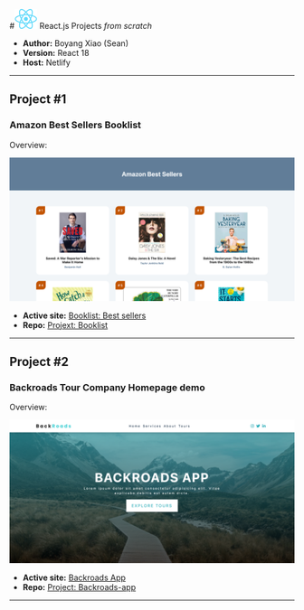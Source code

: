 #<img src='./pubilc/React-icon.png' height = 35px> React.js Projects *from scratch*

- **Author:** Boyang Xiao (Sean)
- **Version:** React 18
- **Host:** Netlify

---

## Project #1

### Amazon Best Sellers Booklist

Overview:

<a href = 'https://sean-react-booklist.netlify.app'><img src="./pubilc/1-Booklist-overview.png"> </a>

- **Active site:** [Booklist: Best sellers](https://sean-react-booklist.netlify.app)
- **Repo:** [Projext: Booklist](https://github.com/SeanXiaoby/react-learning-udemy/tree/main/2-my-booklist)

---

## Project #2

### Backroads Tour Company Homepage demo

Overview: 

<a href = 'https://sean-react-booklist.netlify.app'><img src="./pubilc/2-Backroads-overview.png"> </a>

- **Active site:** [Backroads App](https://sean-react-backroads.netlify.app/)
- **Repo:** [Project: Backroads-app](https://github.com/SeanXiaoby/react-learning-udemy/tree/main/3-backroads-app)

---

